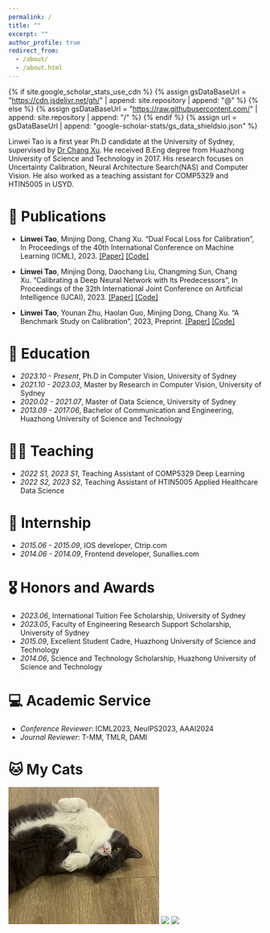 ```yaml
---
permalink: /
title: ""
excerpt: ""
author_profile: true
redirect_from: 
  - /about/
  - /about.html
---
```


{% if site.google_scholar_stats_use_cdn %}
{% assign gsDataBaseUrl = "https://cdn.jsdelivr.net/gh/" | append: site.repository | append: "@" %}
{% else %}
{% assign gsDataBaseUrl = "https://raw.githubusercontent.com/" | append: site.repository | append: "/" %}
{% endif %}
{% assign url = gsDataBaseUrl | append: "google-scholar-stats/gs_data_shieldsio.json" %}

<span class='anchor' id='about-me'></span>

Linwei Tao is a first year Ph.D candidate at the University of Sydney, supervised by <a href="http://changxu.xyz/">Dr Chang Xu</a>. He received B.Eng degree from Huazhong University of Science and Technology in 2017. His research focuses on Uncertainty Calibration, Neural Architecture Search(NAS) and Computer Vision. He also worked as a teaching assistant for COMP5329 and HTIN5005 in USYD.


<span class='anchor' id='publications'></span>
# 📝 Publications 

- **Linwei Tao**, Minjing Dong, Chang Xu. “Dual Focal Loss for Calibration”, In Proceedings of the 40th International Conference on Machine Learning (ICML), 2023.
[[Paper]](https://arxiv.org/pdf/2305.13665.pdf)
[[Code]](https://github.com/Linwei94/DualFocalLoss)

- **Linwei Tao**, Minjing Dong, Daochang Liu, Changming Sun, Chang Xu. “Calibrating a Deep Neural Network with Its Predecessors”, In Proceedings of the 32th International Joint Conference on Artificial Intelligence (IJCAI), 2023.
[[Paper]](https://arxiv.org/pdf/2302.06245.pdf)
[[Code]](https://github.com/Linwei94/PCS)

- **Linwei Tao**, Younan Zhu, Haolan Guo, Minjing Dong, Chang Xu. “A Benchmark Study on Calibration”, 2023, Preprint.
[[Paper]](https://arxiv.org/pdf/2308.11838.pdf)
[[Code]](https://github.com/Linwei94/CalibrationDataset)

<span class='anchor' id='educations'></span>
# 📖 Education

- *2023.10 - Present*, Ph.D in Computer Vision, University of Sydney
- *2021.10 - 2023.03*, Master by Research in Computer Vision, University of Sydney
- *2020.02 - 2021.07*, Master of Data Science, University of Sydney
- *2013.09 - 2017.06*, Bachelor of Communication and Engineering, Huazhong University of Science and Technology

<span class='anchor' id='teaching'></span>
# 🧑‍🏫 Teaching

- *2022 S1, 2023 S1*, Teaching Assistant of COMP5329 Deep Learning
- *2022 S2, 2023 S2*, Teaching Assistant of HTIN5005 Applied Healthcare Data Science

<span class='anchor' id='internship'></span>
# 💼 Internship

- *2015.06 - 2015.09*, IOS developer, Ctrip.com
- *2014.06 - 2014.09*, Frontend developer, Sunallies.com

<span class='anchor' id='honors-awards'></span>
# 🎖 Honors and Awards

- *2023.06*, International Tuition Fee Scholarship, University of Sydney 
- *2023.05*, Faculty of Engineering Research Support Scholarship, University of Sydney 
- *2015.09*, Excellent Student Cadre, Huazhong University of Science and Technology
- *2014.06*, Science and Technology Scholarship, Huazhong University of Science and Technology

<span class='anchor' id='academic-service'></span>
# 💻 Academic Service

- *Conference Reviewer*: ICML2023, NeuIPS2023, AAAI2024
- *Journal Reviewer*: T-MM, TMLR, DAMI

# 🐱 My Cats

<img src="/images/water.jpg" width="300">
<img src="/images/melon.jpg" width="300">
<img src="/images/juice.jpg" width="300">

